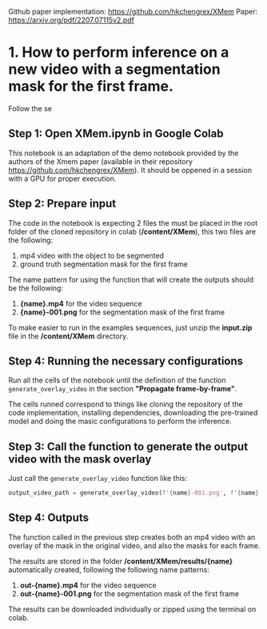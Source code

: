Github paper implementation: https://github.com/hkchengrex/XMem
Paper: https://arxiv.org/pdf/2207.07115v2.pdf

# 1. How to perform inference on a new video with a segmentation mask for the first frame.

Follow the se 

## Step 1: Open XMem.ipynb in Google Colab
This notebook is an adaptation of the demo notebook provided by the authors of the Xmem paper (available in their repository https://github.com/hkchengrex/XMem). It should be oppened in a session with a GPU for proper execution.

## Step 2: Prepare input
The code in the notebook is expecting 2 files the must be placed in the root folder of the cloned repository in colab (**/content/XMem**), this two files are the following:

1. mp4 video with the object to be segmented
2. ground truth segmentation mask for the first frame

The name pattern for using the function that will create the outputs should be the following:

1. **{name}.mp4** for the video sequence
2. **{name}-001.png** for the segmentation mask of the first frame

To make easier to run in the examples sequences, just unzip the **input.zip** file in the **/content/XMem** directory.

## Step 4: Running the necessary configurations
Run all the cells of the notebook until the definition of the function ```generate_overlay_video``` in the section **"Propagate frame-by-frame"**.

The cells runned correspond to things like cloning the repository of the code implementation, installing dependencies, downloading the pre-trained model and doing the masic configurations to perform the inference.

## Step 3: Call the function to generate the output video with the mask overlay

Just call the ```generate_overlay_video``` function like this:
```python
output_video_path = generate_overlay_video(f'{name}-001.png', f'{name}.mp4')
```

## Step 4: Outputs
The function called in the previous step creates both an mp4 video with an overlay of the mask in the original video, and also the masks for each frame.

The results are stored in the folder **/content/XMem/results/{name}** automatically created, following the following name patterns:

1. **out-{name}.mp4** for the video sequence
2. **out-{name}-001.png** for the segmentation mask of the first frame

The results can be downloaded individually or zipped using the terminal on colab.